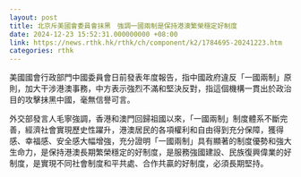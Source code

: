 ```yaml
---
layout: post
title: 北京斥美國會委員會抹黑　強調一國兩制是保持港澳繁榮穩定好制度
date: 2024-12-23 15:52:31.000000000 +08:00
link: https://news.rthk.hk/rthk/ch/component/k2/1784695-20241223.htm
categories: rthk
---
```


美國國會行政部門中國委員會日前發表年度報告，指中國政府違反「一國兩制」原則，加大干涉港澳事務，中方表示強烈不滿和堅決反對，指這個機構一貫出於政治目的攻擊抹黑中國，毫無信譽可言。

外交部發言人毛寧強調，香港和澳門回歸祖國以來，「一國兩制」制度體系不斷完善，經濟社會實現歷史性躍升，港澳居民的各項權利和自由得到充分保障，獲得感、幸福感、安全感大幅增強，充分證明「一國兩制」具有顯著的制度優勢和強大生命力，是保持港澳長期繁榮穩定的好制度，是服務強國建設、民族復興偉業的好制度，是實現不同社會制度和平共處、合作共贏的好制度，必須長期堅持。
